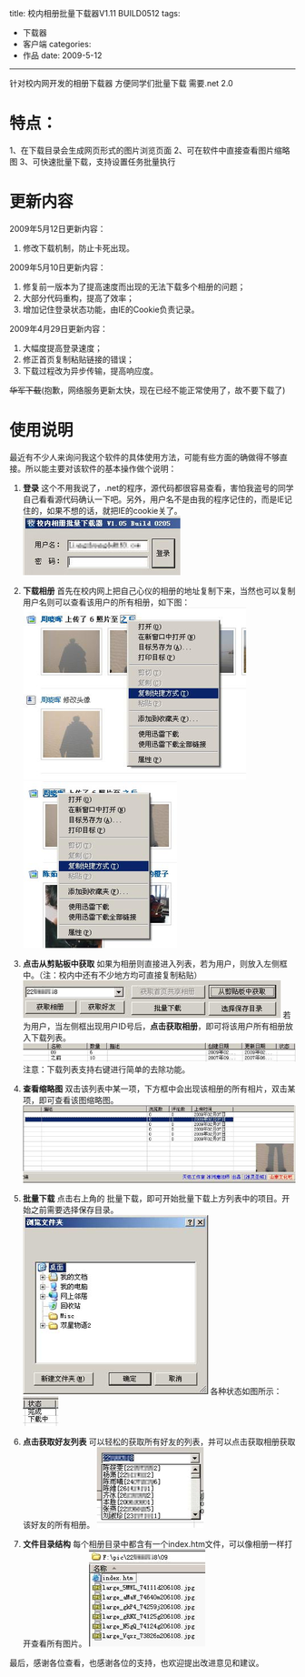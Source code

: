 title: 校内相册批量下载器V1.11 BUILD0512
tags:
- 下载器
- 客户端
categories:
- 作品
date: 2009-5-12
---

针对校内网开发的相册下载器
 方便同学们批量下载
 需要.net 2.0

# 特点：
 1、在下载目录会生成网页形式的图片浏览页面
 2、可在软件中直接查看图片缩略图
 3、可快速批量下载，支持设置任务批量执行

# 更新内容
2009年5月12日更新内容：
 1. 修改下载机制，防止卡死出现。

2009年5月10日更新内容：
 1. 修复前一版本为了提高速度而出现的无法下载多个相册的问题；
 2. 大部分代码重构，提高了效率；
 3. 增加记住登录状态功能，由IE的Cookie负责记录。

2009年4月29日更新内容：
 1. 大幅度提高登录速度；
 2. 修正首页复制粘贴链接的错误；
 3. 下载过程改为异步传输，提高响应度。

~~华军下载~~(抱歉，网络服务更新太快，现在已经不能正常使用了，故不要下载了)

# 使用说明

最近有不少人来询问我这个软件的具体使用方法，可能有些方面的确做得不够直接。所以能主要对该软件的基本操作做个说明：


1. **登录**
这个不用我说了，.net的程序，源代码都很容易查看，害怕我盗号的同学自己看看源代码确认一下吧。另外，用户名不是由我的程序记住的，而是IE记住的，如果不想的话，就把IE的cookie关了。
![](/images/childhood/albumdownloader/s2.jpg)

2. **下载相册**
首先在校内网上把自己心仪的相册的地址复制下来，当然也可以复制用户名则可以查看该用户的所有相册，如下图：
![](/images/childhood/albumdownloader/s1.jpg)
![](/images/childhood/albumdownloader/s3.jpg)

3. **点击从剪贴板中获取**
如果为相册则直接进入列表，若为用户，则放入左侧框中。（注：校内中还有不少地方均可直接复制粘贴）
![](/images/childhood/albumdownloader/s4.jpg)
若为用户，当左侧框出现用户ID号后，**点击获取相册**，即可将该用户所有相册放入下载列表。
![](/images/childhood/albumdownloader/s5.jpg)
注意：下载列表支持右键进行简单的去除功能。

4. **查看缩略图**
双击该列表中某一项，下方框中会出现该相册的所有相片，双击某项，即可查看该图缩略图。
![](/images/childhood/albumdownloader/s6.jpg)

5. **批量下载**
点击右上角的 批量下载，即可开始批量下载上方列表中的项目。开始之前需要选择保存目录。
![](/images/childhood/albumdownloader/s7.jpg)
各种状态如图所示：
![](/images/childhood/albumdownloader/s8.jpg)

6. **点击获取好友列表**
可以轻松的获取所有好友的列表，并可以点击获取相册获取该好友的所有相册。
![](/images/childhood/albumdownloader/s9.jpg)

7. **文件目录结构**
每个相册目录中都含有一个index.htm文件，可以像相册一样打开查看所有图片。
![](/images/childhood/albumdownloader/s10.jpg)

最后，感谢各位查看，也感谢各位的支持，也欢迎提出改进意见和建议。
